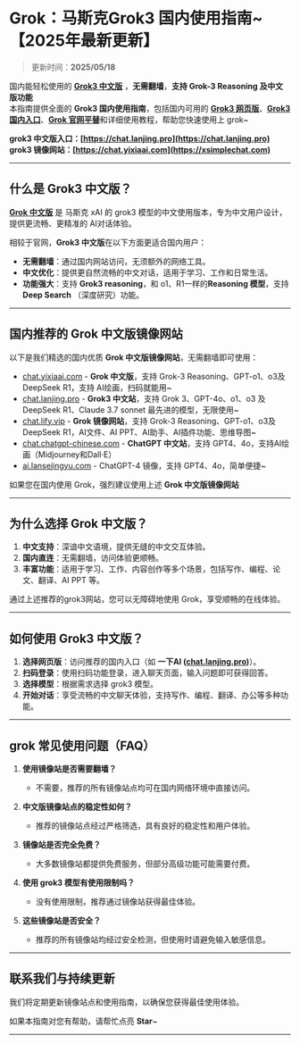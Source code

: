 # Grok：马斯克Grok3 国内使用指南~ 【2025年最新更新】

> 更新时间：**2025/05/18**            

国内能轻松使用的 [**Grok3 中文版**](https://chat.lanjing.pro) ，**无需翻墙**，**支持 Grok-3 Reasoning 及中文版功能**   
本指南提供全面的 **Grok3 国内使用指南**，包括国内可用的 [**Grok3 网页版**](https://chat.lanjing.pro)、[**Grok3 国内入口**](https://xsimplechat.com)、[**Grok 官网平替**](https://chat.lanjing.pro)和详细使用教程，帮助您快速使用上 grok~

**grok3 中文版入口：[https://chat.lanjing.pro](https://chat.lanjing.pro)**   
**grok3 镜像网站：[https://chat.yixiaai.com](https://xsimplechat.com)**

---

## 什么是 Grok3 中文版？

[**Grok 中文版**](https://chat.lanjing.pro) 是 马斯克 xAI 的 grok3 模型的中文使用版本，专为中文用户设计，提供更流畅、更精准的 AI对话体验。

相较于官网，**Grok3 中文版**在以下方面更适合国内用户：

- **无需翻墙**：通过国内网站访问，无须额外的网络工具。
- **中文优化**：提供更自然流畅的中文对话，适用于学习、工作和日常生活。
- **功能强大**：支持 **Grok3 reasoning**，和 o1、R1一样的**Reasoning 模型**，支持 **Deep Search** （深度研究）功能。

---

## 国内推荐的 Grok 中文版镜像网站

以下是我们精选的国内优质 **Grok 中文版镜像网站**，无需翻墙即可使用：
- [chat.yixiaai.com](https://xsimplechat.com/) - **Grok 中文版**，支持 Grok-3 Reasoning、GPT-o1、o3及DeepSeek R1，支持 AI绘画，扫码就能用~
- [chat.lanjing.pro](https://chat.lanjing.pro/) - **Grok3 中文站**，支持 Grok 3、GPT-4o、o1、o3 及 DeepSeek R1、Claude 3.7 sonnet 最先进的模型，无限使用~
- [chat.lify.vip](https://chat.yixiaai.com/) - **Grok 镜像网站**，支持 Grok-3 Reasoning、GPT-o1、o3及DeepSeek R1，AI文件、AI PPT、AI助手、AI插件功能、思维导图~
- [chat.chatgpt-chinese.com](https://chat.chatgpt-chinese.com/) - **ChatGPT 中文站**，支持 GPT4、4o，支持AI绘画（Midjourney和Dall·E）
- [ai.lansejingyu.com](https://ai.lansejingyu.com/) - ChatGPT-4 镜像，支持 GPT4、4o，简单便捷~

如果您在国内使用 Grok，强烈建议使用上述 **Grok 中文版镜像网站**

---

## 为什么选择 Grok 中文版？

1. **中文支持**：深谙中文语境，提供无缝的中文交互体验。
2. **国内直连**：无需翻墙，访问体验更顺畅。
3. **丰富功能**：适用于学习、工作、内容创作等多个场景，包括写作、编程、论文、翻译、AI PPT 等。

通过上述推荐的grok3网站，您可以无障碍地使用 Grok，享受顺畅的在线体验。

---

## 如何使用 Grok3 中文版？

1. **选择网页版**：访问推荐的国内入口（如 **一下AI ([chat.lanjing.pro](https://chat.lanjing.pro))**）。
2. **扫码登录**：使用扫码功能登录，进入聊天页面，输入问题即可获得回答。
3. **选择模型**：根据需求选择 grok3 模型。
4. **开始对话**：享受流畅的中文聊天体验，支持写作、编程、翻译、办公等多种功能。

---

## grok 常见使用问题（FAQ）

1. **使用镜像站是否需要翻墙？**
   - 不需要，推荐的所有镜像站点均可在国内网络环境中直接访问。

2. **中文版镜像站点的稳定性如何？**
   - 推荐的镜像站点经过严格筛选，具有良好的稳定性和用户体验。

3. **镜像站是否完全免费？**
   - 大多数镜像站都提供免费服务，但部分高级功能可能需要付费。

4. **使用 grok3 模型有使用限制吗？**
   - 没有使用限制，推荐通过镜像站获得最佳体验。

5. **这些镜像站是否安全？**
   - 推荐的所有镜像站均经过安全检测，但使用时请避免输入敏感信息。

---

## 联系我们与持续更新

我们将定期更新镜像站点和使用指南，以确保您获得最佳使用体验。

如果本指南对您有帮助，请帮忙点亮 **Star**~

---
